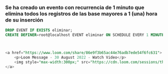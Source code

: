 
<h3>Se ha creado un evento con recurrencia de 1 minuto que elimina todos los registros de las base mayores a 1 (una) hora de su inserción</h3>

```sql
DROP EVENT IF EXISTS eliminar; 
CREATE DEFINER=root@localhost EVENT eliminar ON SCHEDULE EVERY 1 MINUTE STARTS '2022-08-28 23:07:03' ENDS '2022-09-30 23:07:03' ON COMPLETION NOT PRESERVE ENABLE DO DELETE FROM ciudad WHERE (TIMEDIFF(CURRENT_TIMESTAMP, fecha_consulta)) > 1```



<a href="https://www.loom.com/share/86e9f3b65ac44e76adb7ede54f6fc631">
    <p>Loom Message - 30 August 2022 - Watch Video</p>
    <img style="max-width:300px;" src="https://cdn.loom.com/sessions/thumbnails/86e9f3b65ac44e76adb7ede54f6fc631-with-play.gif">
</a>
